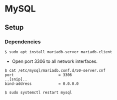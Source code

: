 # MySQL

## Setup

### Dependencies

```
$ sudo apt install mariadb-server mariadb-client
```

- Open port 3306 to all network interfaces.

```
$ cat /etc/mysql/mariadb.conf.d/50-server.cnf
port                    = 3306
..[snip]..
bind-address            = 0.0.0.0

$ sudo systemctl restart mysql
```